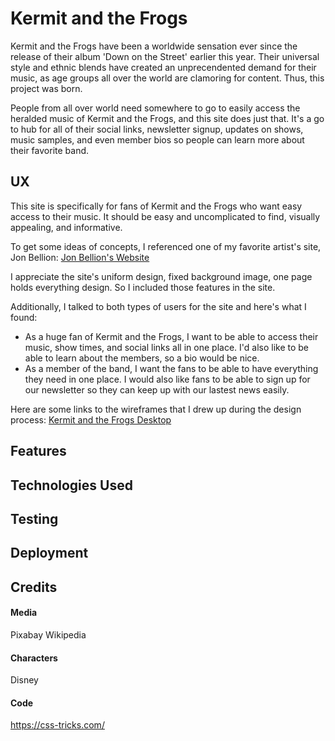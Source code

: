 # Kermit and the Frogs

Kermit and the Frogs have been a worldwide sensation ever since the release of their album 'Down on the Street' earlier this year. Their universal style and ethnic blends have created an unprecendented demand for their music, as age groups all over the world are clamoring for content. Thus, this project was born.

People from all over world need somewhere to go to easily access the heralded music of Kermit and the Frogs, and this site does just that. It's a go to hub for all of their social links, newsletter signup, updates on shows, music samples, and even member bios so people can learn more about their favorite band.

## UX

This site is specifically for fans of Kermit and the Frogs who want easy access to their music. It should be easy and uncomplicated to find, visually appealing, and informative.

To get some ideas of concepts, I referenced one of my favorite artist's site, Jon Bellion: [Jon Bellion's Website](http://www.jonbellion.com/)

I appreciate the site's uniform design, fixed background image, one page holds everything design. So I included those features in the site.

Additionally, I talked to both types of users for the site and here's what I found:

* As a huge fan of Kermit and the Frogs, I want to be able to access their music, show times, and social links all in one place. I'd also like to be able to learn about the members, so a bio would be nice.
* As a member of the band, I want the fans to be able to have everything they need in one place. I would also like fans to be able to sign up for our newsletter so they can keep up with our lastest news easily.

Here are some links to the wireframes that I drew up during the design process:
[Kermit and the Frogs Desktop](kermit_and_the_frogs_desktop.pdf) 

## Features

## Technologies Used

## Testing

## Deployment

## Credits

#### Media

Pixabay
Wikipedia

#### Characters

Disney

#### Code

https://css-tricks.com/